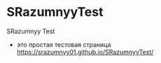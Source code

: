 # SRazumnyyTest
SRazumnyy Test
- это простая тестовая страница https://srazumnyy01.github.io/SRazumnyyTest/
